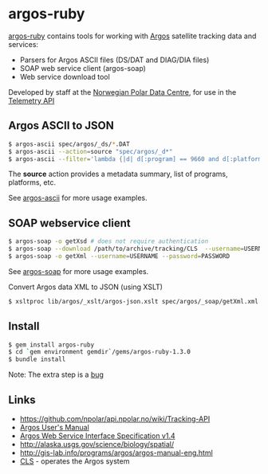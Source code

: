 # argos-ruby

[argos-ruby](https://github.com/npolar/argos-ruby) contains tools for working with
[Argos](http://www.argos-system.org) satellite tracking data and services:

* Parsers for Argos ASCII files (DS/DAT and DIAG/DIA files)
* SOAP web service client (argos-soap)
* Web service download tool

Developed by staff at the [Norwegian Polar Data Centre](http://data.npolar.no), for use in the [Telemetry API](https://github.com/npolar/api.npolar.no/wiki/Tracking-API)

## Argos ASCII to JSON

```sh
$ argos-ascii spec/argos/_ds/*.DAT
$ argos-ascii --action=source "spec/argos/_d*"
$ argos-ascii --filter='lambda {|d| d[:program] == 9660 and d[:platform] == 2189 }' spec/argos/_ds/990660_A.DAT
```
The **source** action provides a metadata summary, list of programs, platforms, etc.

See [argos-ascii](https://github.com/npolar/argos-ruby/wiki/argos-ascii) for more usage examples.

## SOAP webservice client

```sh
$ argos-soap -o getXsd # does not require authentication
$ argos-soap --download /path/to/archive/tracking/CLS  --username=USERNAME --password=PASSWORD --debug
$ argos-soap -o getXml --username=USERNAME --password=PASSWORD

```
See [argos-soap](https://github.com/npolar/argos-ruby/wiki/argos-soap) for more usage examples.

Convert Argos data XML to JSON (using XSLT)
```sh
$ xsltproc lib/argos/_xslt/argos-json.xslt spec/argos/_soap/getXml.xml 
```

## Install
```sh
$ gem install argos-ruby
$ cd `gem environment gemdir`/gems/argos-ruby-1.3.0
$ bundle install
```
Note: The extra step is a [bug](https://github.com/npolar/argos-ruby/issues/1)

## Links
* https://github.com/npolar/api.npolar.no/wiki/Tracking-API
* [Argos User's Manual](http://www.argos-system.org/manual/)
* [Argos Web Service Interface Specification v1.4](http://www.argos-system.org/manual/argos_webservices-1_4.pdf)
* http://alaska.usgs.gov/science/biology/spatial/
* http://gis-lab.info/programs/argos/argos-manual-eng.html
* [CLS](http://www.cls.fr/welcome_en.html) - operates the Argos system